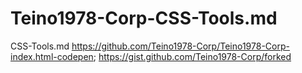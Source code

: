 # Teino1978-Corp-CSS-Tools.md
CSS-Tools.md
 https://github.com/Teino1978-Corp/Teino1978-Corp-index.html-codepen; https://gist.github.com/Teino1978-Corp/forked
